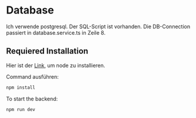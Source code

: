 # Database

Ich verwende postgresql. Der SQL-Script ist vorhanden. Die DB-Connection passiert in database.service.ts in Zeile 8.

## Requiered Installation

Hier ist der [Link](https://nodejs.org/en), um node zu installieren.

Command ausführen:

```bash
npm install
```

To start the backend:

```bash
npm run dev
```